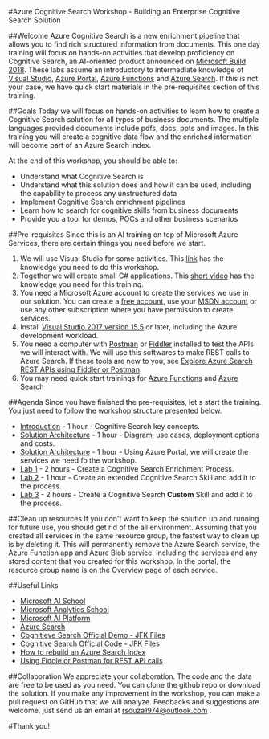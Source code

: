 #Azure Cognitive Search Workshop - Building an Enterprise Cognitive Search Solution

##Welcome 
Azure Cognitive Search is a new enrichment pipeline that allows you to find rich structured information from documents. This one day training will focus on hands-on activities that develop proficiency on Cognitive Search, an AI-oriented product announced on [Microsoft Build 2018](https://www.microsoft.com/en-us/build). These labs assume an introductory to intermediate knowledge of [Visual Studio](https://www.visualstudio.com/vs/community/), [Azure Portal](https://portal.azure.com), [Azure Functions](https://azure.microsoft.com/en-us/services/functions/) and [Azure Search](https://azure.microsoft.com/en-us/services/search/). If this is not your case, we have quick start materials in the pre-requisites section of this training.

##Goals
Today we will focus on hands-on activities to learn how to create a Cognitive Search solution for all types of business documents. The multiple languages provided documents include pdfs, docs, ppts and images. In this training you will create a cognitive data flow and the enriched information will become part of an Azure Search index. 

At the end of this workshop, you should be able to:

+ Understand what Cognitive Search is
+ Understand what this solution does and how it can be used, including the capability to process any unstructured data
+ Implement Cognitive Search enrichment pipelines
+ Learn how to search for cognitive skills from business documents
+ Provide you a tool for demos, POCs and other business scenarios

##Pre-requisites
Since this is an AI training on top of Microsoft Azure Services, there are certain things you need before we start.

1. We will use Visual Studio for some activities. This [link](https://docs.microsoft.com/en-us/visualstudio/ide/visual-studio-ide) has the knowledge you need to do this workshop. 
2. Together we will create small C# applications. This [short video](https://mva.microsoft.com/en-us/training-courses/c-fundamentals-for-absolute-beginners-16169?l=Lvld4EQIC_2706218949) has the knowledge you need for this training.
3. You need a Microsoft Azure account to create the services we use in our solution. You can create a [free account](https://azure.microsoft.com/en-us/free/), use your [MSDN account](https://azure.microsoft.com/en-us/pricing/member-offers/credit-for-visual-studio-subscribers/) or use any other subscription where you have permission to create services.
4. Install [Visual Studio 2017 version 15.5](https://www.visualstudio.com/vs/) or later, including the Azure development workload.
5. You need a computer with [Postman](https://www.getpostman.com/) or [Fiddler](https://www.telerik.com/download/fiddler) installed to test the APIs we will interact with. We will use this softwares to  make REST calls to Azure Search. If these tools are new to you, see [Explore Azure Search REST APIs using Fiddler or Postman](search-fiddler.md).
6. You may need quick start trainings for [Azure Functions](https://docs.microsoft.com/en-us/azure/azure-functions/) and [Azure Search](https://docs.microsoft.com/en-us/azure/search/)




##Agenda
Since you have finished the pre-requisites, let's start the training. You just need to follow the workshop structure presented below.

+ [Introduction](02-Introduction.md) - 1 hour - Cognitive Search key concepts.
+ [Solution Architecture](03-Solution-Architecture.md) - 1 hour - Diagram, use cases, deployment options and costs.
+ [Solution Architecture](04-Environment-Creation.md) - 1 hour - Using Azure Portal, we will create the services we need fo the workshop.
+ [Lab 1](05-Lab-1.md) - 2 hours - Create a Cognitive Search Enrichment Process.
+ [Lab 2](06-Lab-2.md) - 1 hour - Create an extended Cognitive Search Skill and add it to the process.
+ [Lab 3](07-Lab-3.md) - 2 hours - Create a Cognitive Search **Custom** Skill and add it to the process.


##Clean up resources
If you don't want to keep the solution up and running for future use, you should get rid of the all environment. Assuming that you created all services in the same resource group, the fastest way to clean up is by deleting it. This will permanently remove the Azure Search service, the Azure Function app and Azure Blob service. Including the services and any stored content that you created for this workshop. In the portal, the resource group name is on the Overview page of each service.


##Useful Links
+ [Microsoft AI School](https://aischool.microsoft.com/learning-paths)
+ [Microsoft Analytics School](https://learnanalytics.microsoft.com/) 
+ [Microsoft AI Platform](https://www.microsoft.com/en-us/ai)
+ [Azure Search](https://docs.microsoft.com/en-us/azure/search/search-what-is-azure-search)
+ [Cognitieve Search Official Demo - JFK Files](https://jfk-demo.azurewebsites.net/)
+ [Cognitive Search Official Code - JFK Files](https://github.com/Microsoft/AzureSearch_JFK_Files)
+ [How to rebuild an Azure Search Index](https://docs.microsoft.com/en-us/rest/api/searchservice/addupdate-or-delete-documents)
+ [Using Fiddle or Postman for REST API calls](https://docs.microsoft.com/en-us/azure/search/search-fiddler)

##Collaboration
We appreciate your collaboration. The code and the data are free to be used as you need. You can clone the github repo or download the solution. If you make any improvement in the workshop, you can make a pull request on GitHub that we will analyze. Feedbacks and suggestions are welcome, just send us an email at rsouza1974@outlook.com .

#Thank you!

